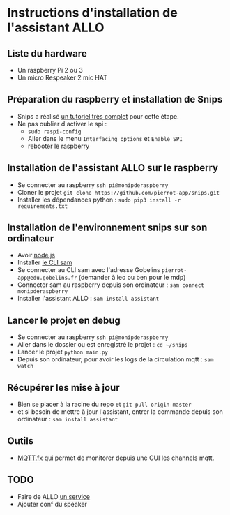 # Instructions d'installation de l'assistant ALLO

## Liste du hardware
* Un raspberry Pi 2 ou 3
* Un micro Respeaker 2 mic HAT

## Préparation du raspberry et installation de Snips
* Snips a réalisé [un tutoriel très complet](https://github.com/snipsco/snips-platform-documentation/wiki/1.-Setup-the-Snips-Voice-Platform) pour cette étape.
* Ne pas oublier d'activer le spi :
	* `sudo raspi-config`
	* Aller dans le menu `Interfacing options` et `Enable SPI`
	* rebooter le raspberry

## Installation de l'assistant ALLO sur le raspberry
* Se connecter au raspberry `ssh pi@monipderaspberry`
* Cloner le projet `git clone https://github.com/pierrot-app/snips.git`
* Installer les dépendances python : `sudo pip3 install -r requirements.txt`

## Installation de l'environnement snips sur son ordinateur
* Avoir [node.js](https://nodejs.org/en/download/)
* Installer [le CLI sam](https://snips.gitbook.io/getting-started/installation)
* Se connecter au CLI sam avec l'adresse Gobelins `pierrot-app@edu.gobelins.fr` (demander à leo ou ben pour le mdp)
* Connecter sam au raspberry depuis son ordinateur : `sam connect monipderaspberry`
* Installer l'assistant ALLO : `sam install assistant`

## Lancer le projet en debug
* Se connecter au raspberry `ssh pi@monipderaspberry`
* Aller dans le dossier ou est enregistré le projet : `cd ~/snips`
* Lancer le projet `python main.py`
* Depuis son ordinateur, pour avoir les logs de la circulation mqtt : `sam watch`

## Récupérer les mise à jour
* Bien se placer à la racine du repo et `git pull origin master`
* et si besoin de mettre à jour l'assistant, entrer la commande depuis son ordinateur : `sam install assistant`

## Outils
* [MQTT.fx](http://mqttfx.org/) qui permet de monitorer depuis une GUI les channels mqtt.

## TODO
* Faire de ALLO [un service](https://github.com/Psychokiller1888/MyChef/blob/master/mychef.service)
* Ajouter conf du speaker